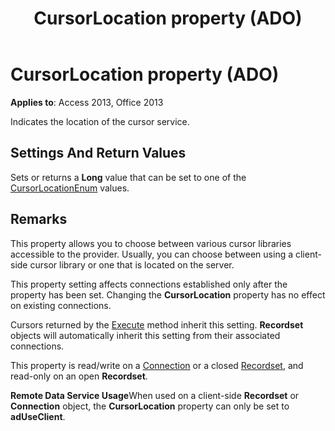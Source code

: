 ﻿---
title: CursorLocation property (ADO)
TOCTitle: CursorLocation property (ADO)
ms:assetid: 8a048bd4-ae25-a555-1c07-14364b7e6560
ms:mtpsurl: https://msdn.microsoft.com/library/JJ249606(v=office.15)
ms:contentKeyID: 48546182
ms.date: 09/18/2015
mtps_version: v=office.15
---

# CursorLocation property (ADO)


**Applies to**: Access 2013, Office 2013

Indicates the location of the cursor service.

## Settings And Return Values

Sets or returns a **Long** value that can be set to one of the [CursorLocationEnum](cursorlocationenum.md) values.

## Remarks

This property allows you to choose between various cursor libraries accessible to the provider. Usually, you can choose between using a client-side cursor library or one that is located on the server.

This property setting affects connections established only after the property has been set. Changing the **CursorLocation** property has no effect on existing connections.

Cursors returned by the [Execute](https://msdn.microsoft.com/library/jj249832\(v=office.15\)) method inherit this setting. **Recordset** objects will automatically inherit this setting from their associated connections.

This property is read/write on a [Connection](connection-object-ado.md) or a closed [Recordset](recordset-object-ado.md), and read-only on an open **Recordset**.

**Remote Data Service Usage**When used on a client-side **Recordset** or **Connection** object, the **CursorLocation** property can only be set to **adUseClient**.

